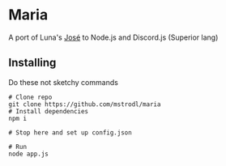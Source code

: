 # Maria
A port of Luna's [José](https://github.com/lnmds/jose) to Node.js and Discord.js (Superior lang)

## Installing
Do these not sketchy commands

```
# Clone repo
git clone https://github.com/mstrodl/maria
# Install dependencies
npm i

# Stop here and set up config.json

# Run
node app.js
```
